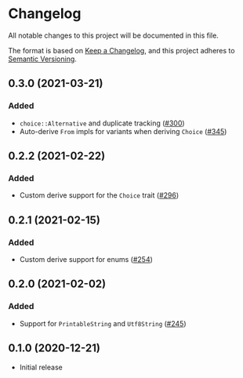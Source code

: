 # Changelog
All notable changes to this project will be documented in this file.

The format is based on [Keep a Changelog](https://keepachangelog.com/en/1.0.0/),
and this project adheres to [Semantic Versioning](https://semver.org/spec/v2.0.0.html).

## 0.3.0 (2021-03-21)
### Added
- `choice::Alternative` and duplicate tracking ([#300])
- Auto-derive `From` impls for variants when deriving `Choice` ([#345])

[#300]: https://github.com/RustCrypto/utils/pull/300
[#345]: https://github.com/RustCrypto/utils/pull/345

## 0.2.2 (2021-02-22)
### Added
- Custom derive support for the `Choice` trait ([#296])

[#296]: https://github.com/RustCrypto/utils/pull/296

## 0.2.1 (2021-02-15)
### Added
- Custom derive support for enums ([#254])

[#254]: https://github.com/RustCrypto/utils/pull/254

## 0.2.0 (2021-02-02)
### Added
- Support for `PrintableString` and `Utf8String` ([#245])

[#245]: https://github.com/RustCrypto/utils/pull/245

## 0.1.0 (2020-12-21)
- Initial release
